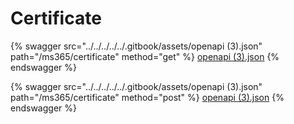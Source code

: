 # Certificate

{% swagger src="../../../../../.gitbook/assets/openapi (3).json" path="/ms365/certificate" method="get" %}
[openapi (3).json](<../../../../../.gitbook/assets/openapi (3).json>)
{% endswagger %}

{% swagger src="../../../../../.gitbook/assets/openapi (3).json" path="/ms365/certificate" method="post" %}
[openapi (3).json](<../../../../../.gitbook/assets/openapi (3).json>)
{% endswagger %}

